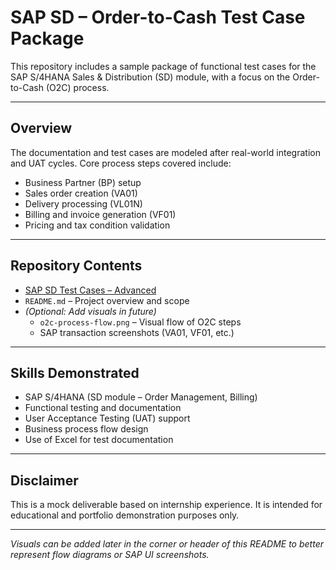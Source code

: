# SAP SD – Order-to-Cash Test Case Package

This repository includes a sample package of functional test cases for the SAP S/4HANA Sales & Distribution (SD) module, with a focus on the Order-to-Cash (O2C) process.

---

## Overview

The documentation and test cases are modeled after real-world integration and UAT cycles. Core process steps covered include:

- Business Partner (BP) setup  
- Sales order creation (VA01)  
- Delivery processing (VL01N)  
- Billing and invoice generation (VF01)  
- Pricing and tax condition validation  

---

## Repository Contents

- [SAP SD Test Cases – Advanced](./sap_sd_advanced_test_cases.xlsx)
- `README.md` – Project overview and scope  
- *(Optional: Add visuals in future)*  
  - `o2c-process-flow.png` – Visual flow of O2C steps  
  - SAP transaction screenshots (VA01, VF01, etc.)

---

## Skills Demonstrated

- SAP S/4HANA (SD module – Order Management, Billing)  
- Functional testing and documentation  
- User Acceptance Testing (UAT) support  
- Business process flow design  
- Use of Excel for test documentation

---

## Disclaimer

This is a mock deliverable based on internship experience. It is intended for educational and portfolio demonstration purposes only.

---

*Visuals can be added later in the corner or header of this README to better represent flow diagrams or SAP UI screenshots.*
